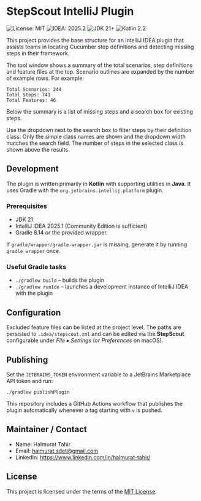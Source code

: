# StepScout IntelliJ Plugin

![License: MIT](https://img.shields.io/badge/License-MIT-blue.svg)
![IDEA: 2025.2](https://img.shields.io/badge/IntelliJ-2025.2-blue?logo=intellij-idea)
![JDK 21+](https://img.shields.io/badge/JDK-21%2B-4c8c2b?logo=openjdk)
![Kotlin 2.2](https://img.shields.io/badge/Kotlin-2.2-7F52FF?logo=kotlin)

This project provides the base structure for an IntelliJ IDEA plugin that assists teams in locating Cucumber step definitions and detecting missing steps in their framework.

The tool window shows a summary of the total scenarios, step definitions and feature files at the top. Scenario outlines are expanded by the number of example rows. For example:

```
Total Scenarios: 244
Total Steps: 741
Total Features: 46
```

Below the summary is a list of missing steps and a search box for existing steps.

Use the dropdown next to the search box to filter steps by their definition class.
Only the simple class names are shown and the dropdown width matches the search field.
The number of steps in the selected class is shown above the results.

## Development

The plugin is written primarily in **Kotlin** with supporting utilities in **Java**. It uses Gradle with the `org.jetbrains.intellij.platform` plugin.

### Prerequisites

- JDK 21
- IntelliJ IDEA 2025.1 (Community Edition is sufficient)
- Gradle 8.14 or the provided wrapper.

If `gradle/wrapper/gradle-wrapper.jar` is missing, generate it by running `gradle wrapper` once.

### Useful Gradle tasks

- `./gradlew build` – builds the plugin
- `./gradlew runIde` – launches a development instance of IntelliJ IDEA with the plugin

## Configuration

Excluded feature files can be listed at the project level. The paths are persisted
to `.idea/stepscout.xml` and can be edited via the **StepScout** configurable
under *File ▸ Settings* (or *Preferences* on macOS).

## Publishing

Set the `JETBRAINS_TOKEN` environment variable to a JetBrains Marketplace API token
and run:

```
./gradlew publishPlugin
```

This repository includes a GitHub Actions workflow that publishes the plugin
automatically whenever a tag starting with `v` is pushed.

## Maintainer / Contact

- Name: Halmurat Tahir
- Email: halmurat.sdet@gmail.com
- LinkedIn: https://www.linkedin.com/in/halmurat-tahir/

## License

This project is licensed under the terms of the [MIT License](LICENSE).
